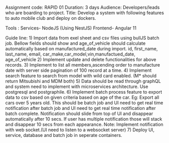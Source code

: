 Assignment code: RAPID 01
Duration: 3 days
Audience: Developers/leads who are boarding to project.
Title: Develop a system with following features to auto mobile club and deploy on dockers.

Tools : Services- NodeJS (Using NestJS)
		Frontend- Angular 11
		
Guide line:
	1) Import data from exel sheet and csv files using bullJS batch job. Bellow fields should show and age_of_vehicle should calculate automatically based on manufactured_date during import.
	   id, first_name, last_name, email, car_make,car_model,vin,manufactued_date, age_of_vehicle
	2) Implement update and delete functionalities for above records.
	3) Implement to list all members,ascending order to manufacture date with server side pagination of 100 record at a time.
	4) Implement search feature to search from model with wild card enabled. (M* should return Mitsubishi and MDM both)
	5) Data should be read through graphQL and system need to implement with microservices architecture. Use postgresql and postgraphile.
	6) Implement batch process feature to export data to csv based on given criteria based on age of the car. Eg: Export all cars over 5 years old. This should be batch job and UI need to get real time notification after batch job and UI need to get real time notification after batch complete.
	   Notification should slide from top of UI and disappear automatically after 10 secs. If user has multiple notification those will stack and disappear 10 secs from each appearance.
	   Note: Implement notification with web socket.(UI need to listen to a websocket server)
	7) Deploy UI, service, database and batch job in seperate containers.
